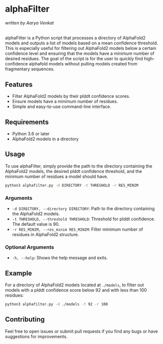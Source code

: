 # alphaFilter
###### written by Aarya Venkat


alphaFilter is a Python script that processes a directory of AlphaFold2 models and outputs a list of models based on a mean confidence threshold. This is especially useful for filtering out AlphaFold2 models below a certain confidence level and ensuring that the models have a minimum number of desired residues. The goal of the script is for the user to quickly find high-confidence alphafold models without pulling models created from fragmentary sequences.

## Features

- Filter AlphaFold2 models by their plddt confidence scores.
- Ensure models have a minimum number of residues.
- Simple and easy-to-use command-line interface.

## Requirements

- Python 3.6 or later
- AlphaFold2 models in a directory

## Usage

To use alphaFilter, simply provide the path to the directory containing the AlphaFold2 models, the desired plddt confidence threshold, and the minimum number of residues a model should have.

```bash
python3 alphafilter.py -d DIRECTORY -t THRESHOLD -r RES_MINIM
```

### Arguments

- `-d DIRECTORY, --directory DIRECTORY`: Path to the directory containing the AlphaFold2 models.
- `-t THRESHOLD, --threshold THRESHOLD`: Threshold for plddt confidence. The default value is 90.
- `-r RES_MINIM, --res_minim RES_MINIM`: Filter minimum number of residues in AlphaFold2 structure.

### Optional Arguments

- `-h, --help`: Shows the help message and exits.

## Example

For a directory of AlphaFold2 models located at `./models`, to filter out models with a plddt confidence score below 92 and with less than 100 residues:

```bash
python3 alphafilter.py -d ./models -t 92 -r 100
```

## Contributing

Feel free to open issues or submit pull requests if you find any bugs or have suggestions for improvements.

